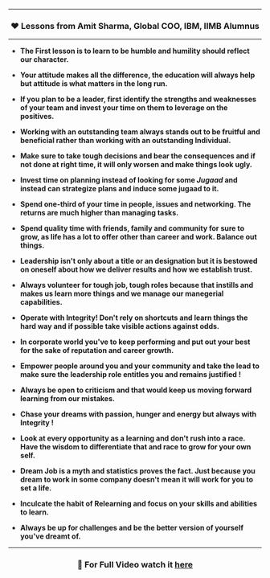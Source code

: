 -----------------------------------------------------------------------
### <p align="center"> ❤ Lessons from Amit Sharma, Global COO, IBM, IIMB Alumnus </p>

-----------------------------------------------------------------------

* **The First lesson is to learn to be humble and humility should reflect our character.**

* **Your attitude makes all the difference, the education will always help but attitude is what matters in the long run.**

* **If you plan to be a leader, first identify the strengths and weaknesses of your team and invest your time on them to leverage on the positives.**

* **Working with an outstanding team always stands out to be fruitful and beneficial rather than working with an outstanding Individual.**

* **Make sure to take tough decisions and bear the consequences and if not done at right time, it will only worsen and make things look ugly.**

* **Invest time on planning instead of looking for some *Jugaad* and instead can strategize plans and induce some jugaad to it.**

* **Spend one-third of your time in people, issues and networking. The returns are much higher than managing tasks.**

* **Spend quality time with friends, family and community for sure to grow, as life has a lot to offer other than career and work. Balance out things.**

* **Leadership isn't only about a title or an designation but it is bestowed on oneself about how we deliver results and how we establish trust.**

* **Always volunteer for tough job, tough roles because that instills and makes us learn more things and we manage our manegerial capabilities.**

* **Operate with Integrity! Don't rely on shortcuts and learn things the hard way and if possible take visible actions against odds.**

* **In corporate world you've to keep performing and put out your best for the sake of reputation and career growth.**

* **Empower people around you and your community and take the lead to make sure the leadership role entitles you and remains justified !**

* **Always be open to criticism and that would keep us moving forward learning from our mistakes.**

* **Chase your dreams with passion, hunger and energy but always with Integrity !**

* **Look at every opportunity as a learning and don't rush into a race. Have the wisdom to differentiate that and race to grow for your own self.**

* **Dream Job is a myth and statistics proves the fact. Just because you dream to work in some company doesn't mean it will work for you to set a life.**

* **Inculcate the habit of Relearning and focus on your skills and abilities to learn.**

* **Always be up for challenges and be the better version of yourself you've dreamt of.**

-----------------------------------------------------------------------

### <p align="center"> 🔗 For Full Video watch it [here](https://www.youtube.com/watch?v=Rs7MarDeLmU) </p>
